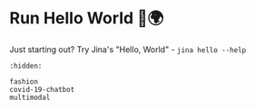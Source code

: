 # Run Hello World 👋🌍

Just starting out? Try Jina's "Hello, World" - `jina hello --help`



```{toctree}
:hidden:

fashion
covid-19-chatbot
multimodal
```
